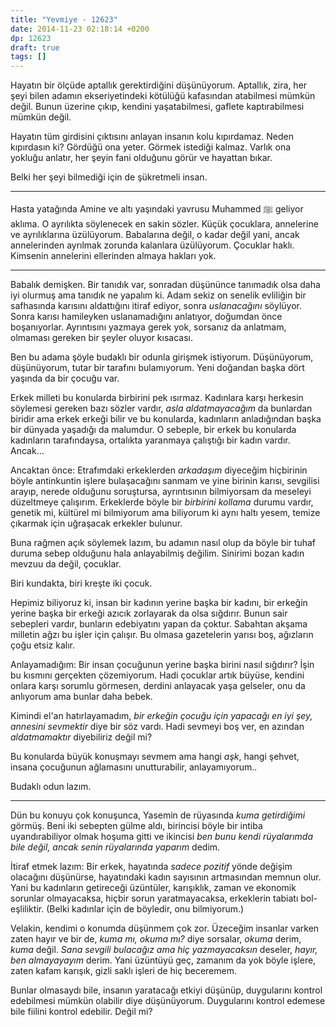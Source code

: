```yaml
---
title: "Yevmiye - 12623"
date: 2014-11-23 02:18:14 +0200
dp: 12623
draft: true
tags: []
---
```


Hayatın bir ölçüde aptallık gerektirdiğini düşünüyorum. Aptallık, zira,
her şeyi bilen adamın ekseriyetindeki kötülüğü kafasından atabilmesi
mümkün değil. Bunun üzerine çıkıp, kendini yaşatabilmesi, gaflete
kaptırabilmesi mümkün değil.

Hayatın tüm girdisini çıktısını anlayan insanın kolu kıpırdamaz. Neden
kıpırdasın ki? Gördüğü ona yeter. Görmek istediği kalmaz. Varlık ona
yokluğu anlatır, her şeyin fani olduğunu görür ve hayattan bıkar.

Belki her şeyi bilmediği için de şükretmeli insan.

--------------

Hasta yatağında Amine ve altı yaşındaki yavrusu Muhammed ﷺ geliyor
aklıma. O ayrılıkta söylenecek en sakin sözler. Küçük çocuklara,
annelerine ve ayrılıklarına üzülüyorum. Babalarına değil, o kadar değil
yani, ancak annelerinden ayrılmak zorunda kalanlara üzülüyorum. Çocuklar
haklı. Kimsenin annelerini ellerinden almaya hakları yok.

--------------

Babalık demişken. Bir tanıdık var, sonradan düşününce tanımadık olsa
daha iyi olurmuş ama tanıdık ne yapalım ki. Adam sekiz on senelik
evliliğin bir safhasında karısını aldattığını itiraf ediyor, sonra
*uslanacağını* söylüyor. Sonra karısı hamileyken uslanamadığını
anlatıyor, doğumdan önce boşanıyorlar. Ayrıntısını yazmaya gerek yok,
sorsanız da anlatmam, olmaması gereken bir şeyler oluyor kısacası.

Ben bu adama şöyle budaklı bir odunla girişmek istiyorum. Düşünüyorum,
düşünüyorum, tutar bir tarafını bulamıyorum. Yeni doğandan başka dört
yaşında da bir çocuğu var.

Erkek milleti bu konularda birbirini pek ısırmaz. Kadınlara karşı
herkesin söylemesi gereken bazı sözler vardır, *asla aldatmayacağım* da
bunlardan biridir ama erkek erkeği bilir ve bu konularda, kadınların
anladığından başka bir dünyada yaşadığı da malumdur. O sebeple, bir
erkek bu konularda kadınların tarafındaysa, ortalıkta yaranmaya
çalıştığı bir kadın vardır. Ancak...

Ancaktan önce: Etrafımdaki erkeklerden *arkadaşım* diyeceğim hiçbirinin
böyle antinkuntin işlere bulaşacağını sanmam ve yine birinin karısı,
sevgilisi arayıp, nerede olduğunu soruştursa, ayrıntısının bilmiyorsam
da meseleyi düzeltmeye çalışırım. Erkeklerde böyle bir *birbirini
kollama* durumu vardır, genetik mi, kültürel mi bilmiyorum ama biliyorum
ki aynı haltı yesem, temize çıkarmak için uğraşacak erkekler bulunur.

Buna rağmen açık söylemek lazım, bu adamın nasıl olup da böyle bir tuhaf
duruma sebep olduğunu hala anlayabilmiş değilim. Sinirimi bozan kadın
mevzuu da değil, çocuklar.

Biri kundakta, biri kreşte iki çocuk.

Hepimiz biliyoruz ki, insan bir kadının yerine başka bir kadını, bir
erkeğin yerine başka bir erkeği azıcık zorlayarak da olsa sığdırır.
Bunun sair sebepleri vardır, bunların edebiyatını yapan da çoktur.
Sabahtan akşama milletin ağzı bu işler için çalışır. Bu olmasa
gazetelerin yarısı boş, ağızların çoğu etsiz kalır.

Anlayamadığım: Bir insan çocuğunun yerine başka birini nasıl sığdırır?
İşin bu kısmını gerçekten çözemiyorum. Hadi çocuklar artık büyüse,
kendini onlara karşı sorumlu görmesen, derdini anlayacak yaşa gelseler,
onu da anlıyorum ama bunlar daha bebek.

Kimindi el'an hatırlayamadım, *bir erkeğin çocuğu için yapacağı en iyi
şey, annesini sevmektir* diye bir söz vardı. Hadi sevmeyi boş ver, en
azından *aldatmamaktır* diyebiliriz değil mi?

Bu konularda büyük konuşmayı sevmem ama hangi *aşk*, hangi şehvet,
insana çocuğunun ağlamasını unutturabilir, anlayamıyorum..

Budaklı odun lazım.

--------------

Dün bu konuyu çok konuşunca, Yasemin de rüyasında *kuma getirdiğimi*
görmüş. Beni iki sebepten gülme aldı, birincisi böyle bir intiba
uyandırabiliyor olmak hoşuma gitti ve ikincisi *ben bunu kendi
rüyalarımda bile değil, ancak senin rüyalarında yaparım* dedim.

İtiraf etmek lazım: Bir erkek, hayatında *sadece pozitif* yönde değişim
olacağını düşünürse, hayatındaki kadın sayısının artmasından memnun
olur. Yani bu kadınların getireceği üzüntüler, karışıklık, zaman ve
ekonomik sorunlar olmayacaksa, hiçbir sorun yaratmayacaksa, erkeklerin
tabiatı bol-eşliliktir. (Belki kadınlar için de böyledir, onu
bilmiyorum.)

Velakin, kendimi o konumda düşünmem çok zor. Üzeceğim insanlar varken
zaten hayır ve bir de, *kuma mı, okuma mı?* diye sorsalar, *okuma*
derim, *kuma* değil. *Sana sevgili bulacağız ama hiç yazmayacaksın*
deseler, *hayır, ben almayayayım* derim. Yani üzüntüyü geç, zamanım da
yok böyle işlere, zaten kafam karışık, gizli saklı işleri de hiç
beceremem.

Bunlar olmasaydı bile, insanın yaratacağı etkiyi düşünüp, duygularını
kontrol edebilmesi mümkün olabilir diye düşünüyorum. Duygularını kontrol
edemese bile fiilini kontrol edebilir. Değil mi?

